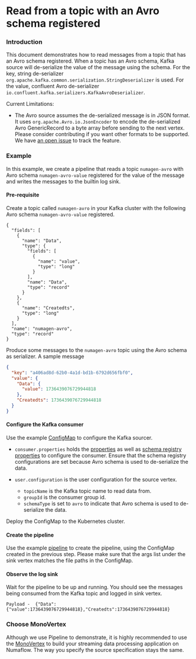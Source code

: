 # Read from a topic with an Avro schema registered

### Introduction

This document demonstrates how to read messages from a topic that has an Avro schema registered. When a topic has an
Avro schema, Kafka source will de-serialize the value of the message using the schema. For the key, string de-serializer
`org.apache.kafka.common.serialization.StringDeserializer` is used. For the value, confluent Avro de-serializer
`io.confluent.kafka.serializers.KafkaAvroDeserializer`.

Current Limitations:

* The Avro source assumes the de-serialized message is in JSON format. It uses `org.apache.Avro.io.JsonEncoder` to
  encode the de-serialized Avro GenericRecord to a byte array before sending to the next vertex. Please
  consider contributing if you want other formats to be supported. We
  have [an open issue](https://github.com/numaproj-contrib/kafka-java/issues/19) to track the feature.

### Example

In this example, we create a pipeline that reads a topic `numagen-avro` with Avro schema `numagen-avro-value` registered
for the value of the message and writes the messages to the builtin log sink.

#### Pre-requisite

Create a topic called `numagen-avro` in your Kafka cluster with the following Avro schema `numagen-avro-value`
registered.

```avroschema
{
  "fields": [
    {
      "name": "Data",
      "type": {
        "fields": [
          {
            "name": "value",
            "type": "long"
          }
        ],
        "name": "Data",
        "type": "record"
      }
    },
    {
      "name": "Createdts",
      "type": "long"
    }
  ],
  "name": "numagen-avro",
  "type": "record"
}
```

Produce some messages to the `numagen-avro` topic using the Avro schema as serializer. A sample message

```json
{
  "key": "a406ad8d-62b0-4a1d-bd1b-6792d656fbf0",
  "value": {
    "Data": {
      "value": 1736439076729944818
    },
    "Createdts": 1736439076729944818
  }
}
```

#### Configure the Kafka consumer

Use the example [ConfigMap](manifests/avro-consumer-config.yaml) to configure the Kafka sourcer.

* `consumer.properties` holds the [properties](https://kafka.apache.org/documentation/#consumerconfigs) as well
  as [schema registry properties](https://github.com/confluentinc/schema-registry/blob/master/client/src/main/java/io/confluent/kafka/schemaregistry/client/SchemaRegistryClientConfig.java)
  to configure the consumer. Ensure that the schema registry configurations are set because Avro schema is used to
  de-serialize the data.

* `user.configuration` is the user configuration for the source vertex.
    * `topicName` is the Kafka topic name to read data from.
    * `groupId` is the consumer group id.
    * `schemaType` is set to `avro` to indicate that Avro schema is used to de-serialize the data.

Deploy the ConfigMap to the Kubernetes cluster.

#### Create the pipeline

Use the example [pipeline](manifests/avro-consumer-pipeline.yaml) to create the pipeline, using the ConfigMap created in
the previous step. Please make sure that the args list under the sink vertex matches the file paths in the ConfigMap.

#### Observe the log sink

Wait for the pipeline to be up and running. You should see the messages being consumed from the Kafka topic and logged
in sink vertex.

```
Payload -  {"Data":{"value":1736439076729944818},"Createdts":1736439076729944818}
```

### Choose MonoVertex

Although we use Pipeline to demonstrate, it is highly recommended to use
the [MonoVertex](https://numaflow.numaproj.io/core-concepts/monovertex/) to build your streaming data processing
application on Numaflow. The way you specify the source specification stays the same.